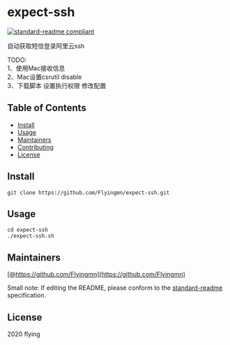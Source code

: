 # expect-ssh

[![standard-readme compliant](https://img.shields.io/badge/standard--readme-OK-green.svg?style=flat-square)](https://github.com/RichardLitt/standard-readme)

自动获取短信登录阿里云ssh

TODO:  
1、使用Mac接收信息  
2、Mac设置csrutil disable  
3、下载脚本 设置执行权限 修改配置  

## Table of Contents

- [Install](#install)
- [Usage](#usage)
- [Maintainers](#maintainers)
- [Contributing](#contributing)
- [License](#license)

## Install

```
git clone https://github.com/Flyingmn/expect-ssh.git
```

## Usage

```
cd expect-ssh
./expect-ssh.sh
```

## Maintainers

[@https://github.com/Flyingmn](https://github.com/Flyingmn)

Small note: If editing the README, please conform to the [standard-readme](https://github.com/RichardLitt/standard-readme) specification.

## License

2020 flying
